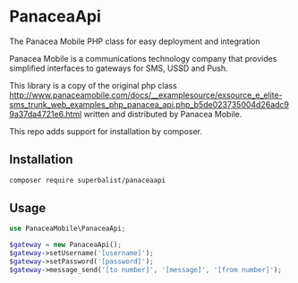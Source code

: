 # PanaceaApi
The Panacea Mobile PHP class for easy deployment and integration

Panacea Mobile is a communications technology company that provides simplified interfaces to gateways for SMS, USSD and Push.

This library is a copy of the original php class http://www.panaceamobile.com/docs/__examplesource/exsource_e_elite-sms_trunk_web_examples_php_panacea_api.php_b5de023735004d26adc99a37da4721e6.html
written and distributed by Panacea Mobile.

This repo adds support for installation by composer.


## Installation

```bash
composer require superbalist/panaceaapi
```


## Usage

```php
use PanaceaMobile\PanaceaApi;

$gateway = new PanaceaApi();
$gateway->setUsername('[username]');
$gateway->setPassword('[password]');
$gateway->message_send('[to number]', '[message]', '[from number]');
```